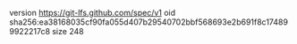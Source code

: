 version https://git-lfs.github.com/spec/v1
oid sha256:ea38168035cf90fa055d407b29540702bbf568693e2b691f8c174899922217c8
size 248
